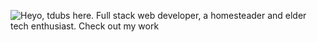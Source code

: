 ![Heyo, tdubs here. Full stack web developer, a homesteader and elder tech enthusiast. 
Check 
out my work](https://github.com/tdubs42/tdubs42/raw/main/bio.gif)


<!--
**tdubs42/tdubs42** is a ✨ _special_ ✨ repository because its `README.md` (this file) appears on your GitHub profile.

Here are some ideas to get you started:

- 🔭 I’m currently working on ...
- 🌱 I’m currently learning ...
- 👯 I’m looking to collaborate on ...
- 🤔 I’m looking for help with ...
- 💬 Ask me about ...
- 📫 How to reach me: ...
- 😄 Pronouns: ...
- ⚡ Fun fact: ...

⚡ Credits ⚡
[GIF as banner idea](https://github.com/CyrisXD/CyrisXD/blob/master/README.md?plain=1)
-->
